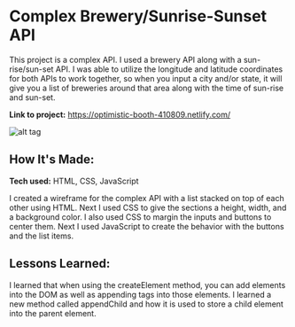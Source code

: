 # Complex Brewery/Sunrise-Sunset API
This project is a complex API. I used a brewery API along with a sun-rise/sun-set API. I was able to utilize the longitude and latitude coordinates for both APIs to work together, so when you input a city and/or state, it will give you a list of breweries around that area along with the time of sun-rise and sun-set.


**Link to project:** https://optimistic-booth-410809.netlify.com/

![alt tag](https://github.com/TimTran-Dev/complex-api-bootcamp/blob/answer/Complex%20API%20img.png)

## How It's Made:

**Tech used:** HTML, CSS, JavaScript

I created a wireframe for the complex API with a list stacked on top of each other using HTML. Next I used CSS to give the sections a height, width, and a background color. I also used CSS to margin the inputs and buttons to center them. Next I used JavaScript to create the behavior with the buttons and the list items.

## Lessons Learned:

I learned that when using the createElement method, you can add elements into the DOM as well as appending tags into those elements.
I learned a new method called appendChild and how it is used to store a child element into the parent element.
